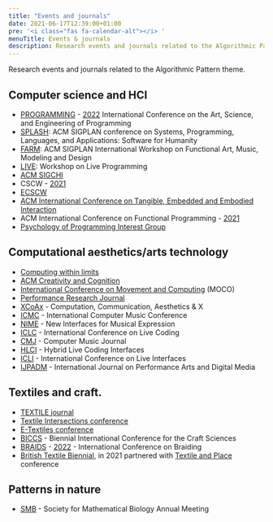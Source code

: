 ```yaml
---
title: "Events and journals"
date: 2021-06-17T12:39:00+01:00
pre: '<i class="fas fa-calendar-alt"></i> '
menuTitle: Events & journals
description: Research events and journals related to the Algorithmic Pattern theme.
---
```


Research events and journals related to the Algorithmic Pattern theme.

## Computer science and HCI

* [PROGRAMMING](https://programming-conference.org/) - [2022](https://2022.programming-conference.org/) International Conference on the Art, Science, and Engineering of Programming
* [SPLASH](https://splashcon.org/): ACM SIGPLAN conference on Systems, Programming, Languages, and Applications: Software for Humanity
* [FARM](https://functional-art.org/): ACM SIGPLAN International Workshop on Functional Art, Music, Modeling and Design
* [LIVE](https://liveprog.org/): Workshop on Live Programming
* [ACM SIGCHI](https://sigchi.org/conferences/calendar/)
* CSCW - [2021](https://cscw.acm.org/2021/)
* [ECSCW](https://ecscw.eusset.eu/)
* [ACM International Conference on Tangible, Embedded and Embodied Interaction](https://tei.acm.org/2022/)
* ACM International Conference on Functional Programming - [2021](https://icfp21.sigplan.org/)
* [Psychology of Programming Interest Group](https://www.ppig.org/)

## Computational aesthetics/arts technology
* [Computing within limits](https://computingwithinlimits.org/2021/)
* [ACM Creativity and Cognition](https://cc.acm.org/)
* [International Conference on Movement and Computing](https://www.movementcomputing.org/) (MOCO)
* [Performance Research Journal](https://www.performance-research.org/)
* [XCoAx](https://www.xcoax.org/) - Computation, Communication, Aesthetics & X
* [ICMC](http://www.computermusic.org/) - International Computer Music Conference
* [NIME](https://www.nime.org/) - New Interfaces for Musical Expression
* [ICLC](https://live-interfaces.github.io/liveinterfaces2020/) - International Conference on Live Coding
* [CMJ](https://direct.mit.edu/comj) - Computer Music Journal
* [HLCI](https://hybrid-livecode.pubpub.org/) - Hybrid Live Coding Interfaces
* [ICLI](https://live-interfaces.github.io/liveinterfaces2020/) - International Conference on Live Interfaces
* [IJPADM](https://www.tandfonline.com/toc/rpdm20/current) - International Journal on Performance Arts and Digital Media

## Textiles and craft. 

* [TEXTILE journal](https://journals.sagepub.com/home/trj)
* [Textile Intersections conference](https://www.textile-intersections.com/)
* [E-Textiles conference](https://e-textilesconference.com/)
* [BICCS](https://craftsciencesconference.com/) - Biennial International Conference for the Craft Sciences
* [BRAIDS](https://thebraidsociety.wildapricot.org/Conferences/) - [2022](https://thebraidsociety.wildapricot.org/Braids-2022) - International Conference on Braiding
* [British Textile Biennial](https://britishtextilebiennial.co.uk/), in 2021 partnered with [Textile and Place](https://www.textileandplace.co.uk/) conference

## Patterns in nature

* [SMB](https://www.smb.org/meetings/) - Society for Mathematical Biology Annual Meeting

